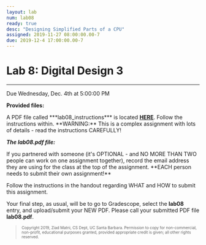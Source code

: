 ```yaml
---
layout: lab
num: lab08
ready: true
desc: "Designing Simplified Parts of a CPU"
assigned: 2019-11-27 08:00:00.00-7
due: 2019-12-4 17:00:00.00-7
---
```

<h1>Lab 8: Digital Design 3</h1>
<hr>
<p>Due Wednesday, Dec. 4th at 5:00:00 PM</p>

**Provided files:**
<p>A PDF file called ***lab08_instructions*** is located <a href="lab08_instructions.pdf"><b>HERE</b></a>. Follow the instructions within. **WARNING:** This is a complex assignment with lots of details - read the instructions CAREFULLY!</p >

***The lab08.pdf file:***
<p>If you partnered with someone (it's OPTIONAL - and NO MORE THAN TWO people can work on one assignment together), record the email address they are using for the class at the top of the assignment. **EACH person needs to submit their own assignment!**</p>

Follow the instructions in the handout regarding WHAT and HOW to submit this assignment.

Your final step, as usual, will be to go to Gradescope, select the <b>lab08</b> entry, and upload/submit your NEW PDF. Please call your submitted PDF file **lab08.pdf**.


<blockquote>
  <p><font size="1">
  Copyright 2019, Ziad Matni, CS Dept, UC Santa Barbara. Permission to copy for non-commercial, non-profit, educational purposes granted, provided appropriate credit is given;  all other rights reserved.
  </font></p>
</blockquote>


